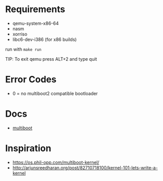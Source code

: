 # Requirements
- qemu-system-x86-64
- nasm
- xorriso
- libc6-dev-i386 (for x86 builds)

run with `make run`

TIP: To exit qemu press ALT+2 and type quit

# Error Codes
- 0 = no multiboot2 compatible bootloader

# Docs
- [multiboot](http://wiki.osdev.org/Multiboot)

# Inspiration
- https://os.phil-opp.com/multiboot-kernel/
- http://arjunsreedharan.org/post/82710718100/kernel-101-lets-write-a-kernel

